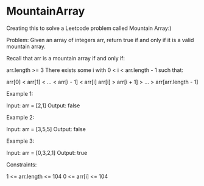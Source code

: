 # MountainArray

Creating this to solve a Leetcode problem called Mountain Array:)

Problem: Given an array of integers arr, return true if and only if it is a valid mountain array.

Recall that arr is a mountain array if and only if:

arr.length >= 3
There exists some i with 0 < i < arr.length - 1 such that:

arr[0] < arr[1] < ... < arr[i - 1] < arr[i]
arr[i] > arr[i + 1] > ... > arr[arr.length - 1]

Example 1:

Input: arr = [2,1]
Output: false

Example 2:

Input: arr = [3,5,5]
Output: false

Example 3:

Input: arr = [0,3,2,1]
Output: true

Constraints:

1 <= arr.length <= 104
0 <= arr[i] <= 104
